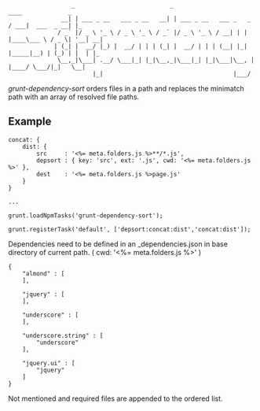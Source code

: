                       _                           _                            ____             _
                   __| | ___ _ __   ___ _ __   __| | ___ _ __   ___ _   _     / ___|  ___  _ __| |_
                  / _` |/ _ \ '_ \ / _ \ '_ \ / _` |/ _ \ '_ \ / __| | | |____\___ \ / _ \| '__| __|
                 | (_| |  __/ |_) |  __/ | | | (_| |  __/ | | | (__| |_| |_____|__) | (_) | |  | |_
                  \__,_|\___| .__/ \___|_| |_|\__,_|\___|_| |_|\___|\__, |    |____/ \___/|_|   \__|
                            |_|                                     |___/

*grunt-dependency-sort* orders files in a path and replaces the minimatch path with an array of resolved file paths.

## Example

    concat: {
        dist: {
            src     : '<%= meta.folders.js %>**/*.js',
            depsort : { key: 'src', ext: '.js', cwd: '<%= meta.folders.js %>' },
            dest    : '<%= meta.folders.js %>page.js'
        }
    }

    ...

    grunt.loadNpmTasks('grunt-dependency-sort');

    grunt.registerTask('default', ['depsort:concat:dist','concat:dist']);




Dependencies need to be defined in an _dependencies.json in base directory of current path. ( cwd: '<%= meta.folders.js %>' )

    {
        "almond" : [
        ],

        "jquery" : [
        ],

        "underscore" : [
        ],

        "underscore.string" : [
            "underscore"
        ],

        "jquery.ui" : [
            "jquery"
        ]
    }

Not mentioned and required files are appended to the ordered list.
